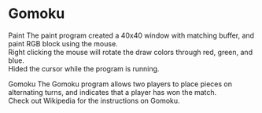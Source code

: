 # Gomoku

Paint
The paint program created a 40x40 window with matching buffer, and paint RGB block using the mouse.  
Right clicking the mouse will rotate the draw colors through red, green, and blue.  
Hided the cursor while the program is running.

Gomoku
The Gomoku program allows two players to place pieces on alternating turns, and indicates that a player has won the match.  
Check out Wikipedia for the instructions on Gomoku.
